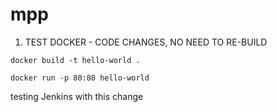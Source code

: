 # mpp

1. TEST DOCKER - CODE CHANGES, NO NEED TO RE-BUILD

`docker build -t hello-world .`

`docker run -p 80:80 hello-world`


testing Jenkins with this change
